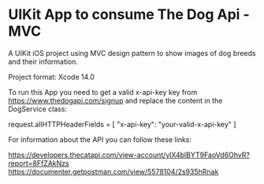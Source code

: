# UIKit App to consume The Dog Api - MVC

A UIKit iOS project using MVC design pattern to show images of dog breeds and their information.

Project format: Xcode 14.0

To run this App you need to get a valid x-api-key key from https://www.thedogapi.com/signup and replace the content in the DogService class:

request.allHTTPHeaderFields = [
    "x-api-key": "your-valid-x-api-key"
]

For information about the API you can follow these links:

https://developers.thecatapi.com/view-account/ylX4blBYT9FaoVd6OhvR?report=8FfZAkNzs
https://documenter.getpostman.com/view/5578104/2s935hRnak
